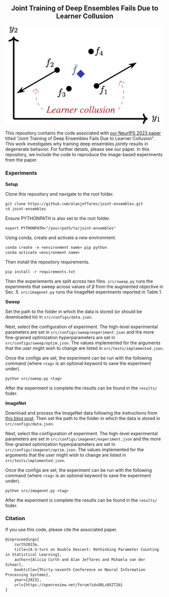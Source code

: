 <div align="center">

## Joint Training of Deep Ensembles Fails Due to Learner Collusion
</div>

<p align="center">
<img src="figure.jpg" width="500">
</p>

This repository contains the code associated with [our NeurIPS 2023 paper](https://arxiv.org/abs/2301.11323) titled "Joint Training of Deep Ensembles Fails Due to Learner Collusion". This work investigates why training deep ensembles *jointly* results in degenerate behavior. For further details, please see our paper. In this repository, we include the code to reproduce the image-based experiments from the paper. 


### Experiments
**Setup**

Clone this repository and navigate to the root folder.
```
git clone https://github.com/alanjeffares/joint-ensembles.git
cd joint-ensembles
```
Ensure PYTHONPATH is also set to the root folder.
```
export PYTHONPATH="/your/path/to/joint-ensembles"
```
Using conda, create and activate a new environment. 
```
conda create -n <environment name> pip python
conda activate <environment name>
```
Then install the repository requirements.
```
pip install -r requirements.txt
```

Then the experiements are split across two files. `src/sweep.py` runs the experiments that sweep across values of $\beta$ from the augmented objective in Sec. 5. `src/imagenet.py` runs the ImageNet experiments reported in Table 1. 

**Sweep**

Set the path to the folder in which the data is stored (or should be downloaded to) in `src/configs/data.json`.

Next, select the configuration of experiment. The high-level experimental parameters are set in `src/configs/sweep/experiment.json` and the more fine-grained optimization hyperparameters are set in `src/configs/sweep/optim.json`. The values implemented for the arguments that the user might wish to change are listed in `src/tests/implemented.json`.

Once the configs are set, the experiment can be run with the following command (where `<tag>` is an optional keyword to save the experiment under).
```
python src/sweep.py <tag>
```
After the experiment is complete the results can be found in the `results/` foder.

**ImageNet**

Download and process the ImageNet data following the instructions from [this blog post](https://towardsdatascience.com/downloading-and-using-the-imagenet-dataset-with-pytorch-f0908437c4be). Then set the path to the folder in which the data is stored in `src/configs/data.json`.

Next, select the configuration of experiment. The high-level experimental parameters are set in `src/configs/imagenet/experiment.json` and the more fine-grained optimization hyperparameters are set in `src/configs/imagenet/optim.json`. The values implemented for the arguments that the user might wish to change are listed in `src/tests/implemented.json`.

Once the configs are set, the experiment can be run with the following command (where `<tag>` is an optional keyword to save the experiment under).
```
python src/imagenet.py <tag>
```
After the experiment is complete the results can be found in the `results/` foder.

### Citation

If you use this code, please cite the associated paper.

```
@inproceedings{
    curth2023a,
    title={A U-turn on Double Descent: Rethinking Parameter Counting in Statistical Learning},
    author={Alicia Curth and Alan Jeffares and Mihaela van der Schaar},
    booktitle={Thirty-seventh Conference on Neural Information Processing Systems},
    year={2023},
    url={https://openreview.net/forum?id=O0Lz8XZT2b}
}
```
